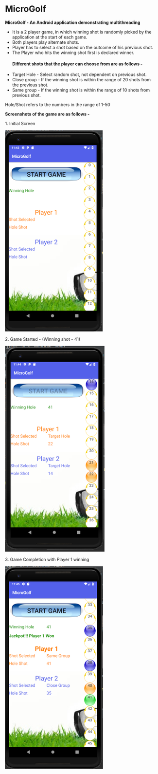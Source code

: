 # MicroGolf
<b>MicroGolf - An Android application demonstrating multithreading </b>

<ul>
<li>It is a 2 player game, in which winning shot is randomly picked by the application at the start of each game. </li>
<li>Both players play alternate shots.</li>
<li>Player has to select a shot based on the outcome of his previous shot.</li>
<li>The Player who hits the winning shot first is declared winner.</li>
</ul>

<ul>
<h4>Different shots that the player can choose from are as follows -</h4>
<li>Target Hole - Select random shot, not dependent on previous shot.</li>
<li>Close group - If the winning shot is within the range of 20 shots from the previous shot.</li>
<li>Same group - If the winning shot is within the range of 10 shots from previous shot.</li>
</ul>

<p>Hole/Shot refers to the numbers in the range of 1-50</p>

<b>Screenshots of the game are as follows -</b><br>
<p>1. Initial  Screen</p>

![](Previews/Capture1.PNG?raw=true "Initial Screen")<br>
<p>2. Game Started - (Winning shot - 41)</p>

![](Previews/Capture2.PNG?raw=true "Second Screen")<br>
<p>3. Game Completion with Player 1 winning</p>

![](Previews/Capture3.PNG?raw=true "End Screen")
